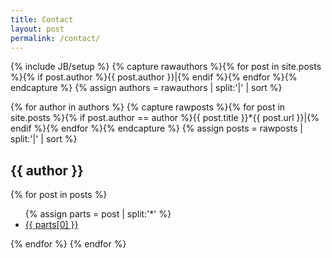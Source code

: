 ```yaml
---
title: Contact
layout: post
permalink: /contact/
---
```


{% include JB/setup %}
{% capture rawauthors %}{% for post in site.posts %}{% if post.author %}{{ post.author }}|{% endif %}{% endfor %}{% endcapture %}
{% assign authors = rawauthors | split:'|' | sort %}

<section id="site-authors">
{% for author in authors %}
  {% capture rawposts %}{% for post in site.posts %}{% if post.author == author %}{{ post.title }}*{{ post.url }}|{% endif %}{% endfor %}{% endcapture %}
  {% assign posts = rawposts | split:'|' | sort %}
  <h2 id="{{ author | downcase }}-ref">{{ author }}</h2>
  {% for post in posts %}
  <ul>
    {% assign parts = post | split:'*' %}
    <li><a href="{{ BASE_PATH }}{{ parts[1] }}">{{ parts[0] }}</a></li>
  </ul>
  {% endfor %}
{% endfor %}
</section>
